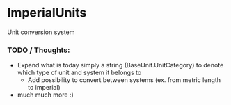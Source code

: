 # ImperialUnits

Unit conversion system

### TODO / Thoughts: 
* Expand what is today simply a string (BaseUnit.UnitCategory) to denote which type of unit and system it belongs to
  * Add possibility to convert between systems (ex. from metric length to imperial)
* much much more :)
